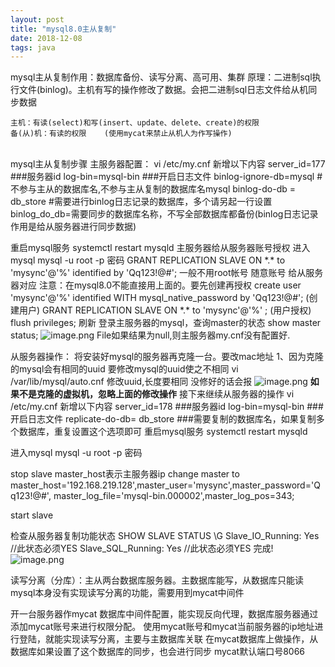 ```yaml
---
layout: post
title: "mysql8.0主从复制"
date: 2018-12-08
tags: java
---
```


mysql主从复制作用：数据库备份、读写分离、高可用、集群
原理：二进制sql执行文件(binlog)。主机有写的操作修改了数据。会把二进制sql日志文件给从机同步数据

	主机：有读(select)和写(insert、update、delete、create)的权限
	备(从)机：有读的权限    (使用mycat来禁止从机人为作写操作)


​	
mysql主从复制步骤
主服务器配置：
vi /etc/my.cnf  新增以下内容
server_id=177  ###服务器id
log-bin=mysql-bin   ###开启日志文件
binlog-ignore-db=mysql  #不参与主从的数据库名,不参与主从复制的数据库名mysql 
binlog-do-db = db_store   #需要进行binlog日志记录的数据库，多个请另起一行设置binlog_do_db=需要同步的数据库名称，不写全部数据库都备份(binlog日志记录作用是给从服务器进行同步数据)


重启mysql服务
systemctl restart mysqld
主服务器给从服务器账号授权
进入mysql 
mysql -u root -p
密码
GRANT REPLICATION SLAVE ON \*.* to 'mysync'@'%' identified by 'Qq123!@#';    一般不用root帐号 随意账号  给从服务器对应
注意：在mysql8.0不能直接用上面的。要先创建再授权
create user 'mysync'@'%' identified WITH mysql_native_password by  'Qq123!@#';  (创建用户)
GRANT REPLICATION SLAVE ON \*.* to  'mysync'@'%' ; (用户授权)
flush privileges; 刷新
登录主服务器的mysql，查询master的状态
show master status;
![image.png](https://upload-images.jianshu.io/upload_images/14890912-be7331ccb605de88.png?imageMogr2/auto-orient/strip%7CimageView2/2/w/1240)
File如果结果为null,则主服务器my.cnf没有配置好.

从服务器操作：
将安装好mysql的服务器再克隆一台。要改mac地址
1、因为克隆的mysql会有相同的uuid   要修改mysql的uuid使之不相同
vi /var/lib/mysql/auto.cnf  修改uuid,长度要相同
没修好的话会报
![image.png](https://upload-images.jianshu.io/upload_images/14890912-6994a12379cbb72b.png?imageMogr2/auto-orient/strip%7CimageView2/2/w/1240)
**如果不是克隆的虚拟机，忽略上面的修改操作**
接下来继续从服务器的操作
vi /etc/my.cnf  新增以下内容
server_id=178  ###服务器id
log-bin=mysql-bin   ###开启日志文件
replicate-do-db= db_store ###需要复制的数据库名，如果复制多个数据库，重复设置这个选项即可
重启mysql服务
systemctl restart mysqld

进入mysql 
mysql -u root -p
密码

stop slave
master_host表示主服务器ip
change master to master_host='192.168.219.128',master_user='mysync',master_password='Qq123!@#',
master_log_file='mysql-bin.000002',master_log_pos=343;

start slave

检查从服务器复制功能状态
SHOW SLAVE STATUS \G
Slave_IO_Running: Yes    //此状态必须YES
Slave_SQL_Running: Yes     //此状态必须YES
完成!
![image.png](https://upload-images.jianshu.io/upload_images/14890912-2c07b725afac1d08.png?imageMogr2/auto-orient/strip%7CimageView2/2/w/1240)


读写分离（分库）：主从两台数据库服务器。主数据库能写，从数据库只能读
mysql本身没有实现读写分离的功能，需要用到mycat中间件

开一台服务器作mycat 数据库中间件配置，能实现反向代理，数据库服务器通过添加mycat账号来进行权限分配。
使用mycat账号和mycat当前服务器的ip地址进行登陆，就能实现读写分离，主要与主数据库关联
在mycat数据库上做操作，从数据库如果设置了这个数据库的同步，也会进行同步
mycat默认端口号8066


​	